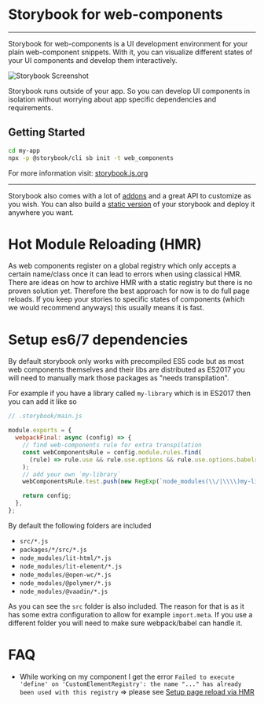 # Storybook for web-components

---

Storybook for web-components is a UI development environment for your plain web-component snippets.
With it, you can visualize different states of your UI components and develop them interactively.

![Storybook Screenshot](https://github.com/storybookjs/storybook/blob/master/media/storybook-intro.gif)

Storybook runs outside of your app.
So you can develop UI components in isolation without worrying about app specific dependencies and requirements.

## Getting Started

```sh
cd my-app
npx -p @storybook/cli sb init -t web_components
```

For more information visit: [storybook.js.org](https://storybook.js.org)

---

Storybook also comes with a lot of [addons](https://storybook.js.org/docs/web-components/configure/storybook-addons) and a great API to customize as you wish.
You can also build a [static version](https://storybook.js.org/docs/web-components/workflows/publish-storybook) of your storybook and deploy it anywhere you want.

# Hot Module Reloading (HMR)

As web components register on a global registry which only accepts a certain name/class once it can lead to errors when using classical HMR. There are ideas on how to archive HMR with a static registry but there is no proven solution yet. Therefore the best approach for now is to do full page reloads. If you keep your stories to specific states of components (which we would recommend anyways) this usually means it is fast.

# Setup es6/7 dependencies

By default storybook only works with precompiled ES5 code but as most web components themselves and their libs are distributed as ES2017 you will need to manually mark those packages as "needs transpilation".

For example if you have a library called `my-library` which is in ES2017 then you can add it like so

```js
// .storybook/main.js

module.exports = {
  webpackFinal: async (config) => {
    // find web-components rule for extra transpilation
    const webComponentsRule = config.module.rules.find(
      (rule) => rule.use && rule.use.options && rule.use.options.babelrc === false
    );
    // add your own `my-library`
    webComponentsRule.test.push(new RegExp(`node_modules(\\/|\\\\)my-library(.*)\\.js$`));

    return config;
  },
};
```

By default the following folders are included

- `src/*.js`
- `packages/*/src/*.js`
- `node_modules/lit-html/*.js`
- `node_modules/lit-element/*.js`
- `node_modules/@open-wc/*.js`
- `node_modules/@polymer/*.js`
- `node_modules/@vaadin/*.js`

As you can see the `src` folder is also included.
The reason for that is as it has some extra configuration to allow for example `import.meta`.
If you use a different folder you will need to make sure webpack/babel can handle it.

# FAQ

- While working on my component I get the error `Failed to execute 'define' on 'CustomElementRegistry': the name "..." has already been used with this registry`
  => please see <a href="#user-content-setup-page-reload-via-hmr">Setup page reload via HMR</a>
